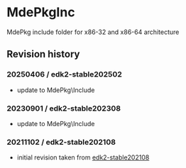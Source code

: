 # MdePkgInc
MdePkg include folder for x86-32 and x86-64 architecture

## Revision history
### 20250406 / edk2-stable202502
* update to MdePkg\Include 

### 20230901 / edk2-stable202308
* update to MdePkg\Include 

### 20211102 / edk2-stable202108
* initial revision taken from [edk2-stable202108](https://github.com/tianocore/edk2/tree/edk2-stable202108/MdePkg/Include)